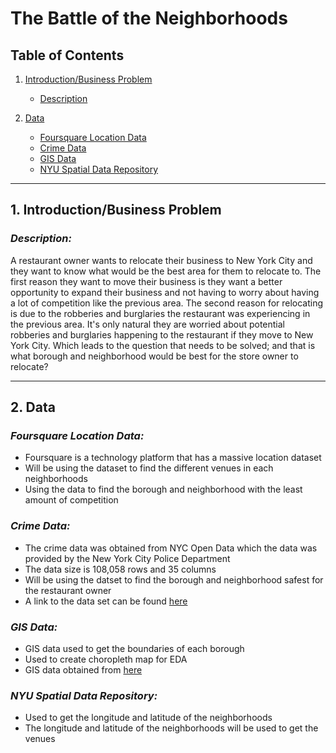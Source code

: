 
# The Battle of the Neighborhoods


## Table of Contents
1. [Introduction/Business Problem](https://github.com/Raylo95/Capstone#1-introductionbusiness-problem)
   * [Description](https://github.com/Raylo95/Capstone#description)
    
2. [Data](https://github.com/Raylo95/Capstone#2-data)
    * [Foursquare Location Data](https://github.com/Raylo95/Capstone#foursquare-location-data)
    * [Crime Data](https://github.com/Raylo95/Capstone#crime-data)
    * [GIS Data](https://github.com/Raylo95/Capstone#gis-data)
    * [NYU Spatial Data Repository](https://github.com/Raylo95/Capstone/blob/master/README.md#nyu-spatial-data-repository)


---
<!-- toc -->

## 1. Introduction/Business Problem

  ### _Description:_

A restaurant owner wants to relocate their business to New York City and they want to know what would be the best area for them to relocate to. The first reason they want to move their business is they want a better opportunity to expand their business and not having to worry about having a lot of competition like the previous area. The second reason for relocating is due to the robberies and burglaries the restaurant was experiencing in the previous area. It's only natural they are worried about potential robberies and burglaries happening to the restaurant if they move to New York City. Which leads to the question that needs to be solved; and that is what borough and neighborhood would be best for the store owner to relocate?

---

## 2. Data

   ### _Foursquare Location Data:_
* Foursquare is a technology platform that has a massive location dataset
* Will be using the dataset to find the different venues in each neighborhoods
* Using the data to find the borough and neighborhood with the least amount of competition

 ### _Crime Data:_
 * The crime data was obtained from NYC Open Data which the data was provided by the New York City Police Department
 * The data size is 108,058 rows and 35 columns
 * Will be using the datset to find the borough and neighborhood safest for the restaurant owner
 * A link to the data set can be found [here](https://data.cityofnewyork.us/Public-Safety/NYPD-Complaint-Data-Current-Year-To-Date-/5uac-w243)
 ### _GIS Data:_
 * GIS data used to get the boundaries of each borough 
 * Used to create choropleth map for EDA
 * GIS data obtained from [here](https://data.cityofnewyork.us/City-Government/Borough-Boundaries/tqmj-j8zm) 
 
 ### _NYU Spatial Data Repository:_
 * Used to get the longitude and latitude of the neighborhoods
 * The longitude and latitude of the neighborhoods will be used to get the venues



